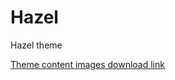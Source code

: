# Hazel
Hazel theme

[Theme content images download link](https://www.dropbox.com/s/on4tahkuxbtxurz/uploads.zip?dl=0)
